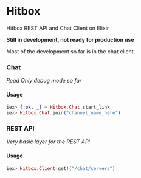 Hitbox
======

Hitbox REST API and Chat Client on Elixir

**Still in development, not ready for production use**

Most of the development so far is in the chat client.

### Chat
*Read Only debug mode so far*

#### Usage

```elixir
iex> {:ok, _} = Hitbox.Chat.start_link
iex> Hitbox.Chat.join("channel_name_here")
```

### REST API
*Very basic layer for the REST API*

#### Usage

```elixir
iex> Hitbox.Client.get!("/chat/servers")
```
